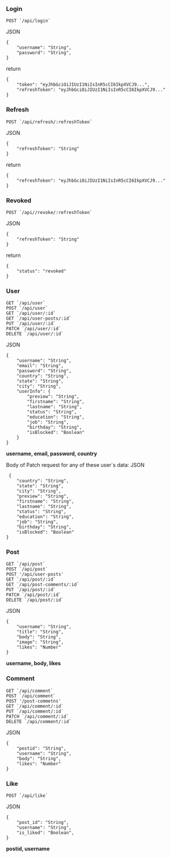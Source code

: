 ### Login

```
POST `/api/login`
```

JSON

```
{
	"username": "String",
	"password": "String",
}
```

return

```
{
    "token": "eyJhbGciOiJIUzI1NiIsInR5cCI6IkpXVCJ9...",
    "refreshToken": "eyJhbGciOiJIUzI1NiIsInR5cCI6IkpXVCJ9..."
}
```

### Refresh

```
POST `/api/refresh/:refreshToken`
```

JSON

```
{
    "refreshToken": "String"
}
```

return

```
{
    "refreshToken": "eyJhbGciOiJIUzI1NiIsInR5cCI6IkpXVCJ9..."
}
```

### Revoked

```
POST `/api//revoke/:refreshToken`
```

JSON

```
{
    "refreshToken": "String"
}
```

return

```
{
    "status": "revoked"
}
```

### User

```
GET `/api/user`
POST `/api/user`
GET `/api/user/:id`
GET `/api/user-posts/:id`
PUT `/api/user/:id`
PATCH `/api/user/:id`
DELETE `/api/user/:id`
```

JSON

```
{
	"username": "String",
	"email": "String",
	"password": "String",
	"country": "String",
	"state": "String",
	"city": "String",
	"userInfo": {
	    "preview": "String",
	    "firstname": "String",
	    "lastname": "String",
	    "status": "String",
	    "education": "String",
	    "job": "String",
	    "birthday": "String",
	    "isBlocked": "Boolean"
	}
}
```

**username, email, password, country**

Body of Patch request for any of these user`s data:
JSON

```
 {
	"country": "String",
	"state": "String",
	"city": "String",
	"preview": "String",
	"firstname": "String",
	"lastname": "String",
	"status": "String",
	"education": "String",
	"job": "String",
	"birthday": "String",
	"isBlocked": "Boolean"
}

```

### Post

```
GET `/api/post`
POST `/api/post`
POST '/api/user-posts'
GET `/api/post/:id`
GET `/api/post-comments/:id`
PUT `/api/post/:id`
PATCH `/api/post/:id`
DELETE `/api/post/:id`
```

JSON

```
{
	"username": "String",
	"title": "String",
	"body": "String",
	"image": "String",
	"likes": "Number"
}
```

**username, body, likes**

### Comment

```
GET `/api/comment`
POST `/api/comment`
POST '/post-commetns'
GET `/api/comment/:id`
PUT `/api/comment/:id`
PATCH `/api/comment/:id`
DELETE `/api/comment/:id`
```

JSON

```
{
	"postid": "String",
	"username": "String",
	"body": "String",
	"likes": "Number"
}
```

### Like

```
POST `/api/like`
```

JSON

```
{
    "post_id": "String",
	"username": "String",
	"is_liked": "Boolean",
}
```

**postid, username**
